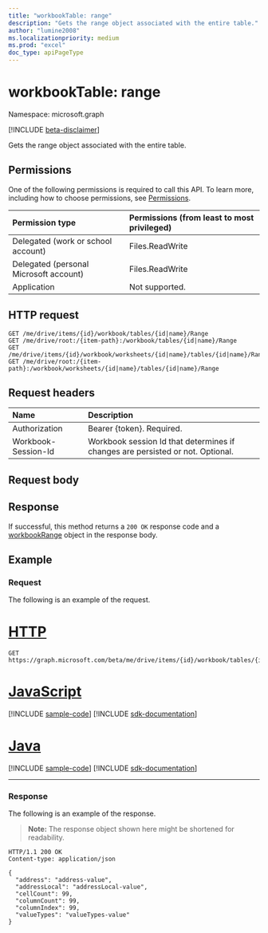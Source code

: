 ```yaml
---
title: "workbookTable: range"
description: "Gets the range object associated with the entire table."
author: "lumine2008"
ms.localizationpriority: medium
ms.prod: "excel"
doc_type: apiPageType
---
```


# workbookTable: range

Namespace: microsoft.graph

[!INCLUDE [beta-disclaimer](../../includes/beta-disclaimer.md)]

Gets the range object associated with the entire table.
## Permissions
One of the following permissions is required to call this API. To learn more, including how to choose permissions, see [Permissions](/graph/permissions-reference).

|Permission type      | Permissions (from least to most privileged)              |
|:--------------------|:---------------------------------------------------------|
|Delegated (work or school account) | Files.ReadWrite    |
|Delegated (personal Microsoft account) | Files.ReadWrite    |
|Application | Not supported. |

## HTTP request
<!-- { "blockType": "ignored" } -->
```http
GET /me/drive/items/{id}/workbook/tables/{id|name}/Range
GET /me/drive/root:/{item-path}:/workbook/tables/{id|name}/Range
GET /me/drive/items/{id}/workbook/worksheets/{id|name}/tables/{id|name}/Range
GET /me/drive/root:/{item-path}:/workbook/worksheets/{id|name}/tables/{id|name}/Range

```
## Request headers
| Name       | Description|
|:---------------|:----------|
| Authorization  | Bearer {token}. Required. |
| Workbook-Session-Id  | Workbook session Id that determines if changes are persisted or not. Optional.|

## Request body

## Response

If successful, this method returns a `200 OK` response code and a [workbookRange](../resources/workbookrange.md) object in the response body.

## Example

### Request
The following is an example of the request.

# [HTTP](#tab/http)
<!-- {
  "blockType": "request",
  "name": "table_range"
}-->
```msgraph-interactive
GET https://graph.microsoft.com/beta/me/drive/items/{id}/workbook/tables/{id|name}/Range
```

# [JavaScript](#tab/javascript)
[!INCLUDE [sample-code](../includes/snippets/javascript/table-range-javascript-snippets.md)]
[!INCLUDE [sdk-documentation](../includes/snippets/snippets-sdk-documentation-link.md)]

# [Java](#tab/java)
[!INCLUDE [sample-code](../includes/snippets/java/table-range-java-snippets.md)]
[!INCLUDE [sdk-documentation](../includes/snippets/snippets-sdk-documentation-link.md)]

---

### Response
The following is an example of the response. 

>**Note:** The response object shown here might be shortened for readability.
<!-- {
  "blockType": "response",
  "truncated": true,
  "@odata.type": "microsoft.graph.workbookRange"
} -->
```http
HTTP/1.1 200 OK
Content-type: application/json

{
  "address": "address-value",
  "addressLocal": "addressLocal-value",
  "cellCount": 99,
  "columnCount": 99,
  "columnIndex": 99,
  "valueTypes": "valueTypes-value"
}
```

<!-- uuid: 8fcb5dbc-d5aa-4681-8e31-b001d5168d79
2015-10-25 14:57:30 UTC -->
<!--
{
  "type": "#page.annotation",
  "description": "Table: Range",
  "keywords": "",
  "section": "documentation",
  "tocPath": "",
  "suppressions": [
  ]
}
-->


